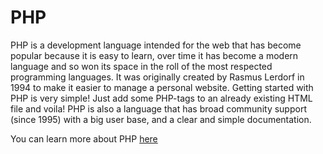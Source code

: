 # PHP

PHP is a development language intended for the web that has become popular because it is easy to learn, over time it has become a modern language and so won its space in the roll of the most respected programming languages. It was originally created by Rasmus Lerdorf in 1994 to make it easier to manage a personal website. Getting started with PHP is very simple! Just add some PHP-tags to an already existing HTML file and voila!
	PHP is also a language that has broad community support (since 1995) with a big user base, and a clear and simple documentation.

You can learn more about PHP [here](http://php.net/manual/en/intro-whatis.php)
  